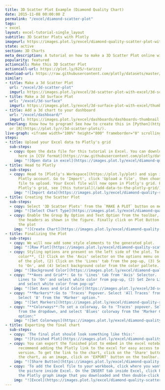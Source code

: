```yaml
---
title: 3D Scatter Plot Example (Diamond Quality Chart)
date: 2015-11-08 00:00:00 Z
permalink: "/excel/diamond-scatter-plot"
tags:
- excel
layout: excel-tutorial-single_layout
subtitle: 3D Scatter Plots with Plotly
imageurl: https://images.plot.ly/excel/diamond-quality-scatter-plot-with-excel/thumb-diamond-quality-scatter-plot-with-excel.png
state: active
section: 3D Charts
meta_description: A tutorial on how to make a 3D Scatter Plot online with Excel.
popularity: featured
actioncall: Make this 3D Scatter Plot
actioncall-url: https://plot.ly/625/~tarzzz/
download-url: https://raw.githubusercontent.com/plotly/datasets/master/diamonds_short.csv.zip
similar:
- title: Make a 3d Scatter Plot
  url: "/excel/3d-scatter-plot"
  imgurl: https://images.plot.ly/excel/3d-scatter-plot-with-excel/3d-scatter-thumb.png
- title: Make a 3d Surface Plot
  url: "/excel/3d-surface"
  imgurl: https://images.plot.ly/excel/3d-surface-plot-with-excel/thumb-surface-plot-with-excel.png
- title: Add a 3d chart to your dashboard
  url: "/excel/dashboard/"
  imgurl: https://images.plot.ly/excel/dashboards/dashboards-thumbnail.png
otherlang: Know how to program? See how to create this in [Python](https://plot.ly/python/3d-scatter-plots/)
  or [R](https://plot.ly/r/3d-scatter-plots/).
live-graph: <iframe width="100%" height="800" frameborder="0" scrolling="no" src="https://plot.ly/~tarzzz/638.embed"></iframe>
steps:
- title: Upload your Excel data to Plotly's grid
  sub-steps:
  - copy: Open the data file for this tutorial in Excel. You can download the file
      here in [CSV format](https://raw.githubusercontent.com/plotly/datasets/master/diamonds_short.csv)
    img: "![Open data in excel](https://images.plot.ly/excel/diamond-quality-scatter-plot-with-excel/open-data-in-excel.png)"
- title: Head to Plotly
  sub-steps:
  - copy: Head to [Plotly's Workspace](https://plot.ly/plot) and sign into your free
      Plotly account. Go to 'Import', click 'Upload a file', then choose your Excel
      file to upload. Your Excel file will now open in Plotly's grid. For more about
      Plotly's grid, see [this tutorial](/add-data-to-the-plotly-grid/)
    img: "![Import data](https://images.plot.ly/excel/diamond-quality-scatter-plot-with-excel/import-data-diamond-quality-scatter-plot.png)"
- title: Creating the Scatter Plot
  sub-steps:
  - copy: Select '3D Scatter Plots' from the `MAKE A PLOT` button on menu bar.
    img: "![Select Chart Type](https://images.plot.ly/excel/diamond-quality-scatter-plot-with-excel/select-scatter-plot-from-menu.png)"
  - copy: Enable the Group By Option and Text Option from the toolbar, and select
      the headers as shown in the figure. Finally click on Plot Button to generate
      the plot
    img: "![Create Chart](https://images.plot.ly/excel/diamond-quality-scatter-plot-with-excel/create-chart.png)"
- title: Finalizing the Plot
  sub-steps:
  - copy: We will now add some style elements to the generated plot.
    img: "![Raw Plot](https://images.plot.ly/excel/diamond-quality-scatter-plot-with-excel/raw-scatter-plot.png)"
  - copy: Styling options are present on the left side of the plot. To set the **background
      color**, (1) Click on the 'Axis' selector on the options menu on the left side
      of the plot, (2) Click on the 'Lines' tab from the pop-up, (3) Set 'Background'
      to 'On', and (4) Select background color from the color pallete.
    img: "![Background Color](https://images.plot.ly/excel/diamond-quality-scatter-plot-with-excel/set-background.png)"
  - copy: "**Axes and Grid**: Go to 'Lines' tab from 'Axis' Selector. (1) Set Grid
      Lines to 'On' and select white color from pop-up, (2) Set Zero Lines to 'On'
      and select white color from pop-up"
    img: "![Set Axes and Grid Color](https://images.plot.ly/excel/3d-scatter-plot-with-excel/set-axis-color.png)"
  - copy: "**Markers**:Go to 'Traces' Popover. Select 'All Traces' from the dropdown,
      Select '8' from the 'Marker' option."
    img: "![Set Markers](https://images.plot.ly/excel/diamond-quality-scatter-plot-with-excel/set-marker-size.png)"
  - copy: "**Colorways**:To set a colorway, Go to 'Traces' popover. Select 'All Traces'
      from the dropdown, and select 'Blues' colorway from the 'Marker Color Pallete'
      option:"
    img: "![Set Colorways](https://images.plot.ly/excel/diamond-quality-scatter-plot-with-excel/set-colorways.png)"
- title: Exporting the final chart
  sub-steps:
  - copy: 'The final plot should look something like this:'
    img: "![Finished Plot](https://images.plot.ly/excel/diamond-quality-scatter-plot-with-excel/thumb-diamond-quality-scatter-plot-with-excel.png)"
  - copy: You can export the finished plot to embed in the excel notebook. We also
      recommend adding the Plotly link to the excel for easy access to the interactive
      version. To get the link to the chart, click on the 'Share' button. To export
      the chart, as an image, click on 'EXPORT' button on the toolbar.
    img: "![Share Button](https://images.plot.ly/excel/diamond-quality-scatter-plot-with-excel/export-3d-scatter-chart.png)"
  - copy: 'To add the Excel file to your workbook, click where you want to insert
      the picture inside Excel. On the INSERT tab inside Excel, click PICTURE. Locate
      the Plotly graph image that you downloaded and then double-click it:'
    img: "![Excel](https://images.plot.ly/excel/diamond-quality-scatter-plot-with-excel/excel-diamond-quality-scatter-plot.png)"
---
```


